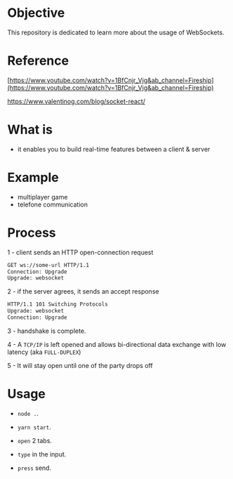 # Objective

This repository is dedicated to learn more about the usage of WebSockets.

# Reference

[https://www.youtube.com/watch?v=1BfCnjr_Vjg&ab_channel=Fireship](https://www.youtube.com/watch?v=1BfCnjr_Vjg&ab_channel=Fireship)

https://www.valentinog.com/blog/socket-react/

# What is

- it enables you to build real-time features between a client & server

# Example

- multiplayer game
- telefone communication

# Process

1 - client sends an HTTP open-connection request

```bash
GET ws://some-url HTTP/1.1
Connection: Upgrade
Upgrade: websocket
```

2 - if the server agrees, it sends an accept response

```bash
HTTP/1.1 101 Switching Protocols
Upgrade: websocket
Connection: Upgrade
```

3 - handshake is complete. 

4 - A `TCP/IP` is left opened and allows bi-directional data exchange with low latency (aka `FULL-DUPLEX`) 

5 - It will stay open until one of the party drops off

# Usage

- `node .`.

- `yarn start`.

- `open` 2 tabs.

- `type` in the input.

- `press` send.
